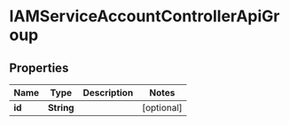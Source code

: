 

# IAMServiceAccountControllerApiGroup


## Properties

| Name | Type | Description | Notes |
|------------ | ------------- | ------------- | -------------|
|**id** | **String** |  |  [optional] |



